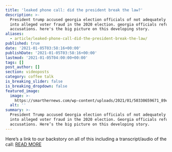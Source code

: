 ```yaml
---
title: 'leaked phone call: did the president break the law?'
description: >-
  President trump accused georgia election officials of not adequately looking
  into alleged voter fraud in the 2020 election. georgia officials refute these
  accusations. here's the big picture on this developing story.
aliases:
  - article/leaked-phone-call-did-the-president-break-the-law/
published: true
date: '2021-01-05T03:58:16+00:00'
publishDate: '2021-01-05T03:58:16+00:00'
lastmod: '2021-01-05T04:00:00+00:00'
tags: []
post_author: []
section: videoposts
category: coffee talk
is_breaking_slider: false
is_breaking_dropdown: false
featured_image:
  image: >-
    https://smarthernews.com/wp-content/uploads/2021/01/50330659671_89c886e6c7_c.jpg
  alt: ''
summary: >-
  President Trump accused Georgia election officials of not adequately looking
  into alleged voter fraud in the 2020 election. Georgia officials refute these
  accusations. Here’s the big picture on this developing story.
---
```

Here’s a link to our backstory on all of this including a transcript/audio of the call: [READ MORE](\"https://smarthernews.com/article/ga-trump-phone-call/\")